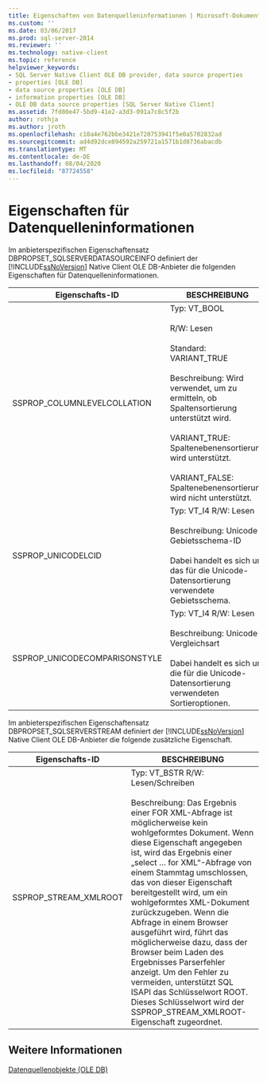 ```yaml
---
title: Eigenschaften von Datenquelleninformationen | Microsoft-Dokumentation
ms.custom: ''
ms.date: 03/06/2017
ms.prod: sql-server-2014
ms.reviewer: ''
ms.technology: native-client
ms.topic: reference
helpviewer_keywords:
- SQL Server Native Client OLE DB provider, data source properties
- properties [OLE DB]
- data source properties [OLE DB]
- information properties [OLE DB]
- OLE DB data source properties [SQL Server Native Client]
ms.assetid: 7fd80e47-5bd9-41e2-a3d3-091a7c8c5f2b
author: rothja
ms.author: jroth
ms.openlocfilehash: c10a4e762bbe3421e720753941f5e0a5702832ad
ms.sourcegitcommit: ad4d92dce894592a259721a1571b1d8736abacdb
ms.translationtype: MT
ms.contentlocale: de-DE
ms.lasthandoff: 08/04/2020
ms.locfileid: "87724558"
---
```

# <a name="data-source-information-properties"></a>Eigenschaften für Datenquelleninformationen
  Im anbieterspezifischen Eigenschaftensatz DBPROPSET_SQLSERVERDATASOURCEINFO definiert der [!INCLUDE[ssNoVersion](../../includes/ssnoversion-md.md)] Native Client OLE DB-Anbieter die folgenden Eigenschaften für Datenquelleninformationen.  
  
|Eigenschafts-ID|BESCHREIBUNG|  
|-----------------|-----------------|  
|SSPROP_COLUMNLEVELCOLLATION|Typ: VT_BOOL<br /><br /> R/W: Lesen<br /><br /> Standard: VARIANT_TRUE<br /><br /> Beschreibung: Wird verwendet, um zu ermitteln, ob Spaltensortierung unterstützt wird.<br /><br /> VARIANT_TRUE: Spaltenebenensortierung wird unterstützt.<br /><br /> VARIANT_FALSE: Spaltenebenensortierung wird nicht unterstützt.|  
|SSPROP_UNICODELCID|Typ: VT_I4 R/W: Lesen<br /><br /> Beschreibung: Unicode-Gebietsschema-ID<br /><br /> Dabei handelt es sich um das für die Unicode-Datensortierung verwendete Gebietsschema.|  
|SSPROP_UNICODECOMPARISONSTYLE|Typ: VT_I4 R/W: Lesen<br /><br /> Beschreibung: Unicode-Vergleichsart<br /><br /> Dabei handelt es sich um die für die Unicode-Datensortierung verwendeten Sortieroptionen.|  
  
 Im anbieterspezifischen Eigenschaftensatz DBPROPSET_SQLSERVERSTREAM definiert der [!INCLUDE[ssNoVersion](../../includes/ssnoversion-md.md)] Native Client OLE DB-Anbieter die folgende zusätzliche Eigenschaft.  
  
|Eigenschafts-ID|BESCHREIBUNG|  
|-----------------|-----------------|  
|SSPROP_STREAM_XMLROOT|Typ: VT_BSTR R/W: Lesen/Schreiben<br /><br /> Beschreibung: Das Ergebnis einer FOR XML-Abfrage ist möglicherweise kein wohlgeformtes Dokument. Wenn diese Eigenschaft angegeben ist, wird das Ergebnis einer „select … for XML“-Abfrage von einem Stammtag umschlossen, das von dieser Eigenschaft bereitgestellt wird, um ein wohlgeformtes XML-Dokument zurückzugeben. Wenn die Abfrage in einem Browser ausgeführt wird, führt das möglicherweise dazu, dass der Browser beim Laden des Ergebnisses Parserfehler anzeigt. Um den Fehler zu vermeiden, unterstützt SQL ISAPI das Schlüsselwort ROOT. Dieses Schlüsselwort wird der SSPROP_STREAM_XMLROOT-Eigenschaft zugeordnet.|  
  
## <a name="see-also"></a>Weitere Informationen  
 [Datenquellenobjekte &#40;OLE DB&#41;](data-source-objects-ole-db.md)  
  
  
